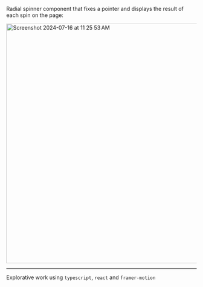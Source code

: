 Radial spinner component that fixes a pointer and displays the result of each spin on the page:

<img width="633" alt="Screenshot 2024-07-16 at 11 25 53 AM" src="https://github.com/user-attachments/assets/3b9b1e63-bbb8-4829-865d-77e7eb69bca9">

---

Explorative work using `typescript`, `react` and `framer-motion`
